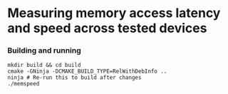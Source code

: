 # Measuring memory access latency and speed across tested devices

### Building and running

```
mkdir build && cd build
cmake -GNinja -DCMAKE_BUILD_TYPE=RelWithDebInfo ..
ninja # Re-run this to build after changes
./memspeed
```
